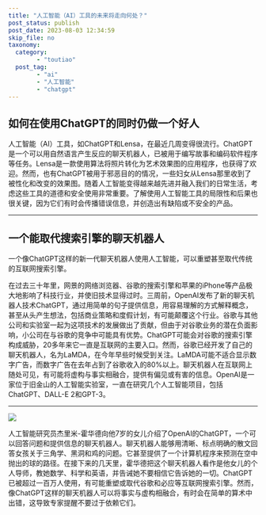 ```yaml
---
title: "人工智能（AI）工具的未来将走向何处？"
post_status: publish
post_date: 2023-08-03 12:34:59
skip_file: no
taxonomy:
  category:
        - "toutiao"
  post_tag:
        - "ai"
        - "人工智能"
        - "chatgpt"
---
```


## 如何在使用ChatGPT的同时仍做一个好人

人工智能（AI）工具，如ChatGPT和Lensa，在最近几周变得很流行。ChatGPT是一个可以用自然语言产生反应的聊天机器人，已被用于编写故事和编码软件程序等任务。Lensa是一款使用算法将照片转化为艺术效果图的应用程序，也获得了欢迎。然而，也有ChatGPT被用于邪恶目的的情况，一些妇女从Lensa那里收到了被性化和改变的效果图。随着人工智能变得越来越先进并融入我们的日常生活，考虑这些工具的道德和安全使用非常重要。了解使用人工智能工具的局限性和后果也很关键，因为它们有时会传播错误信息，并创造出有缺陷或不安全的产品。

* * *

## 一个能取代搜索引擎的聊天机器人

一个像ChatGPT这样的新一代聊天机器人使用人工智能，可以重塑甚至取代传统的互联网搜索引擎。

在过去三十年里，网景的网络浏览器、谷歌的搜索引擎和苹果的iPhone等产品极大地影响了科技行业，并使旧技术显得过时。三周前，OpenAI发布了新的聊天机器人技术ChatGPT，通过用简单的句子提供信息，用容易理解的方式解释概念，甚至从头产生想法，包括商业策略和度假计划，有可能颠覆这个行业。谷歌与其他公司和实验室一起为这项技术的发展做出了贡献，但由于对谷歌业务的潜在负面影响，小公司在与谷歌的竞争中可能具有优势。ChatGPT可能会对谷歌的搜索引擎构成威胁，20多年来它一直是互联网的主要入口。然而，谷歌已经开发了自己的聊天机器人，名为LaMDA，在今年早些时候受到关注。LaMDA可能不适合显示数字广告，而数字广告在去年占到了谷歌收入的80%以上。聊天机器人在互联网上随处可见，有可能将虚构与事实相融合，提供有偏见或有害的信息。OpenAI是一家位于旧金山的人工智能实验室，一直在研究几个人工智能项目，包括ChatGPT、DALL-E 2和GPT-3。

* * *

![](https://cdn.fendou.la/funstoutiao/2022/12/google-killer-superJumbo.jpg)

人工智能研究员杰里米-霍华德向他7岁的女儿介绍了OpenAI的ChatGPT，一个可以回答问题和提供信息的聊天机器人。聊天机器人能够用清晰、标点明确的散文回答女孩关于三角学、黑洞和鸡的问题。它甚至提供了一个计算机程序来预测在空中抛出的球的路径。在接下来的几天里，霍华德把这个聊天机器人看作是他女儿的个人导师，教她数学、科学和英语，并告诫她不要相信它告诉她的一切。ChatGPT已被超过一百万人使用，有可能重塑或取代谷歌和必应等互联网搜索引擎。然而，像ChatGPT这样的聊天机器人可以将事实与虚构相融合，有时会在简单的算术中出错，这导致专家提醒不要过于依赖它们。
